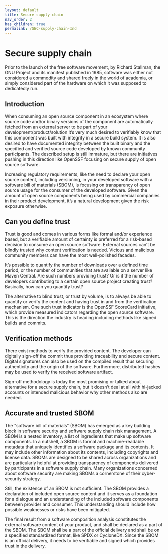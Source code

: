 ```yaml
---
layout: default
title: Secure supply chain
nav_order: 2
has_children: true
permalink: /SEC-supply-chain-Ind
---
```


# Secure supply chain

Prior to the launch of the free software movement, by Richard Stallman, the GNU Project and its manifest published in 1985, software was either not considered a commodity and shared freely in the world of academia, or simply considered part of the hardware on which it was supposed to dedicatedly run.

## Introduction

When consuming an open source component in an ecosystem where source code and/or binary versions of the component are automatically fetched from an external server to be part of your development/product/solution it’s very much desired to verifiably know that this component was built with integrity in a secure build system. It is also desired to have documented integrity between the built binary and the specified and verified source code developed by known community participants. The described setup is still immature, but there are initiatives pushing in this direction like OpenSSF focusing on secure supply of open source software.

Increasing regulatory requirements, like the need to declare your open source content, including versioning, in your developed software with a software bill of materials (SBOM), is focusing on transparency of open source usage for the consumer of the developed software. Given the amount of open source components being used by commercial companies in their product development, it’s a natural development given the risk exposure otherwise.

## Can you define trust

Trust is good and comes in various forms like formal and/or experience based, but a verifiable amount of certainty is preferred for a risk-based decision to consume an open source software. External sources can’t be blindly trusted why content verification is needed. Vicious and malicious community members can have the most well-polished facades.

It’s possible to quantify the number of downloads over a defined time period, or the number of communities that are available on a server like Maven Central. Are such numbers providing trust? Or is it the number of developers contributing to a certain open source project creating trust? Basically, how can you quantify trust?

The alternative to blind trust, or trust by volume, is to always be able to quantify or verify the content and having trust in and from the verification mechanism. One such trust indicator is the OpenSSF ScoreCard initiative, which provide measured indicators regarding the open source software. This is the direction the industry is heading including methods like signed builds and commits.

## Verification methods

There exist methods to verify the provided content. The developer can digitally sign-off the commit thus providing traceability and secure content. Digital signatures can also be used on the compiled result thus securing authenticity and the origin of the software. Furthermore, distributed hashes may be used to verify the received software artifact.

Sign-off methodology is today the most promising or talked about alternative for a secure supply chain, but it doesn’t deal at all with hi-jacked accounts or intended malicious behavior why other methods also are needed.

## Accurate and trusted SBOM

The "software bill of materials" (SBOM) has emerged as a key building block in software security and software supply chain risk management. A SBOM is a nested inventory, a list of ingredients that make up software components. In a nutshell, a SBOM is formal and machine-readable metadata that uniquely identifies a software package and its contents. It may include other information about its contents, including copyrights and license data. SBOMs are designed to be shared across organizations and are particularly helpful at providing transparency of components delivered by participants in a software supply chain. Many organizations concerned about software security are making SBOMs a cornerstone of their cyber-security strategy.

Still, the existence of an SBOM is not sufficient. The SBOM provides a declaration of included open source content and it serves as a foundation for a dialogue and an understanding of the included software components between provider and consumer. This understanding should include how possible weaknesses or risks have been mitigated.

The final result from a software composition analysis constitutes the external software content of your product, and shall be declared as a part of the SBOM. The SBOM shall be a part of the official delivery and shall be on a specified standardized format, like SPDX or CycloneDX.
Since the SBOM is an official delivery, it needs to be verifiable and signed which provides trust in the delivery.
